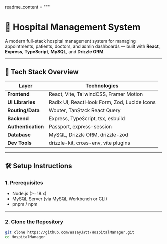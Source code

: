 

readme_content = """
# 🏥 Hospital Management System

A modern full-stack hospital management system for managing appointments, patients, doctors, and admin dashboards — built with **React**, **Express**, **TypeScript**, **MySQL**, and **Drizzle ORM**.

---

## 🧰 Tech Stack Overview

| Layer            | Technologies |
|------------------|--------------|
| **Frontend**     | React, Vite, TailwindCSS, Framer Motion |
| **UI Libraries** | Radix UI, React Hook Form, Zod, Lucide Icons |
| **Routing/Data** | Wouter, TanStack React Query |
| **Backend**      | Express, TypeScript, tsx, esbuild |
| **Authentication** | Passport, express-session |
| **Database**     | MySQL, Drizzle ORM, drizzle-zod |
| **Dev Tools**    | drizzle-kit, cross-env, vite plugins |

---

## 🛠️ Setup Instructions

### 1. Prerequisites

- Node.js (>=18.x)
- MySQL Server (via MySQL Workbench or CLI)
- pnpm / npm

---

### 2. Clone the Repository

```bash
git clone https://github.com/WasayJatt/HospitalManager.git
cd HospitalManager
